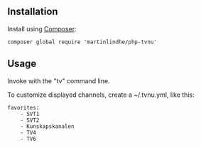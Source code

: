 ## Installation

Install using [Composer](https://getcomposer.org/download/):

    composer global require 'martinlindhe/php-tvnu'


## Usage

Invoke with the "tv" command line.

To customize displayed channels, create a ~/.tvnu.yml, like this:

````
favorites:
    - SVT1
    - SVT2
    - Kunskapskanalen
    - TV4
    - TV6
````
